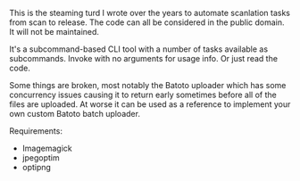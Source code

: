 This is the steaming turd I wrote over the years to automate scanlation tasks from scan to release. The code can all be considered in the public domain. It will not be maintained.

It's a subcommand-based CLI tool with a number of tasks available as subcommands. Invoke with no arguments for usage info. Or just read the code.

Some things are broken, most notably the Batoto uploader which has some concurrency issues causing it to return early sometimes before all of the files are uploaded. At worse it can be used as a reference to implement your own custom Batoto batch uploader.

Requirements:

- Imagemagick
- jpegoptim
- optipng
